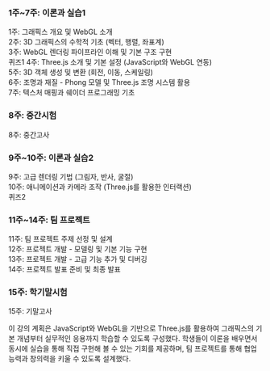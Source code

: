 ### 1주~7주: 이론과 실습1
1주: 그래픽스 개요 및 WebGL 소개  
2주: 3D 그래픽스의 수학적 기초 (벡터, 행렬, 좌표계)  
3주: WebGL 렌더링 파이프라인 이해 및 기본 구조 구현  
퀴즈1
4주: Three.js 소개 및 기본 설정 (JavaScript와 WebGL 연동)  
5주: 3D 객체 생성 및 변환 (회전, 이동, 스케일링)  
6주: 조명과 재질 - Phong 모델 및 Three.js 조명 시스템 활용  
7주: 텍스처 매핑과 쉐이더 프로그래밍 기초  

### 8주: 중간시험
8주: 중간고사  

### 9주~10주: 이론과 실습2
9주: 고급 렌더링 기법 (그림자, 반사, 굴절)  
10주: 애니메이션과 카메라 조작 (Three.js를 활용한 인터랙션)  
퀴즈2
### 11주~14주: 팀 프로젝트
11주: 팀 프로젝트 주제 선정 및 설계  
12주: 프로젝트 개발 - 모델링 및 기본 기능 구현  
13주: 프로젝트 개발 - 고급 기능 추가 및 디버깅  
14주: 프로젝트 발표 준비 및 최종 발표  

### 15주: 학기말시험
15주: 기말고사  

이 강의 계획은 JavaScript와 WebGL을 기반으로 Three.js를 활용하여 그래픽스의 기본 개념부터 실무적인 응용까지 학습할 수 있도록 구성했다. 학생들이 이론을 배우면서 동시에 실습을 통해 직접 구현해 볼 수 있는 기회를 제공하며, 팀 프로젝트를 통해 협업 능력과 창의력을 키울 수 있도록 설계했다.
